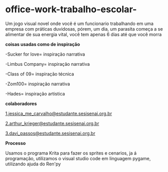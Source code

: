 # office-work-trabalho-escolar-
Um jogo visual novel onde você é um funcionario trabalhando em uma empresa com práticas duvidosas, pórem, um dia, um parasita começa a se alimentar de sua energia vital, você tem apenas 6 dias até que você morra

**coisas usadas como de inspiração**


-Sucker for love= inspiração narrativa

-Limbus Company= inspiração narrativa

-Class of 09= inspiração técnica

-Zom100= inspiração narrativa

-Hades= inspiração artistica

**colaboradores**


1.jessica_me_carvalho@estudante.sesisenai.org.br

2.arthur_krieger@estudante.sesisenai.org.br

3.davi_passos@estudante.sesisenai.org.br

**Processo**


Usamos o programa Krita para fazer os sprites e cenarios, ja á programação, utilizamos o visual studio code em linguagem pygame, utilizando ajuda do Ren'py
